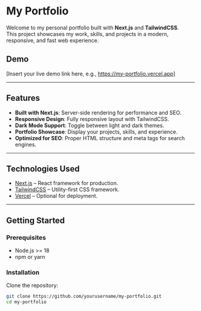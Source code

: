 # My Portfolio

Welcome to my personal portfolio built with **Next.js** and **TailwindCSS**.  
This project showcases my work, skills, and projects in a modern, responsive, and fast web experience.

## Demo

[Insert your live demo link here, e.g., https://my-portfolio.vercel.app]

---

## Features

- **Built with Next.js**: Server-side rendering for performance and SEO.
- **Responsive Design**: Fully responsive layout with TailwindCSS.
- **Dark Mode Support**: Toggle between light and dark themes.
- **Portfolio Showcase**: Display your projects, skills, and experience.
- **Optimized for SEO**: Proper HTML structure and meta tags for search engines.

---

## Technologies Used

- [Next.js](https://nextjs.org/) – React framework for production.
- [TailwindCSS](https://tailwindcss.com/) – Utility-first CSS framework.
- [Vercel](https://vercel.com/) – Optional for deployment.

---

## Getting Started

### Prerequisites

- Node.js >= 18
- npm or yarn

### Installation

Clone the repository:

```bash
git clone https://github.com/yourusername/my-portfolio.git
cd my-portfolio
